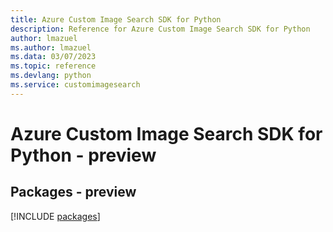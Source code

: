 ```yaml
---
title: Azure Custom Image Search SDK for Python
description: Reference for Azure Custom Image Search SDK for Python
author: lmazuel
ms.author: lmazuel
ms.data: 03/07/2023
ms.topic: reference
ms.devlang: python
ms.service: customimagesearch
---
```

# Azure Custom Image Search SDK for Python - preview
## Packages - preview
[!INCLUDE [packages](custom-image-search-index.md)]